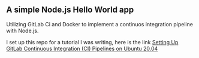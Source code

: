 ## A simple Node.js Hello World app

Utilizing GitLab Ci and Docker to implement a continuos integration pipeline with Node.js. 

I set up this repo for a tutorial I was writing, here is the link <a href="https://www.cloudsigma.com/how-to-set-up-gitlab-continuous-integration-ci-pipelines-on-ubuntu-20-04/"> Setting Up GitLab Continuous Integration (CI) Pipelines on Ubuntu 20.04 </a>

